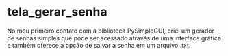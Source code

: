 # tela_gerar_senha
No meu primeiro contato com a biblioteca PySimpleGUI, criei um gerador de senhas simples que pode ser acessado através de uma interface gráfica e também oferece a opção de salvar a senha em um arquivo .txt.
